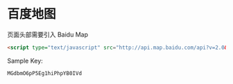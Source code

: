 # 百度地图

页面头部需要引入 Baidu Map

```html
<script type="text/javascript" src="http://api.map.baidu.com/api?v=2.0&ak=您的密钥"></script>
```

Sample Key:

```
MGdbmO6pP5Eg1hiPhpYB0IVd
```
